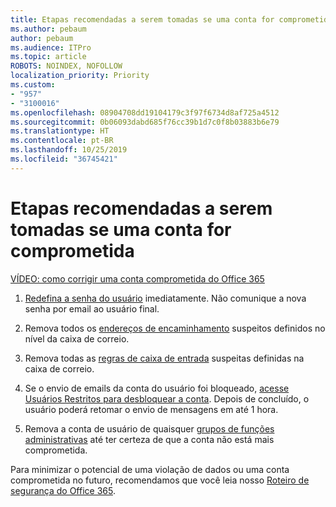 ```yaml
---
title: Etapas recomendadas a serem tomadas se uma conta for comprometida
ms.author: pebaum
author: pebaum
ms.audience: ITPro
ms.topic: article
ROBOTS: NOINDEX, NOFOLLOW
localization_priority: Priority
ms.custom:
- "957"
- "3100016"
ms.openlocfilehash: 08904708dd19104179c3f97f6734d8af725a4512
ms.sourcegitcommit: 0b06093dabd685f76cc39b1d7c0f8b03883b6e79
ms.translationtype: HT
ms.contentlocale: pt-BR
ms.lasthandoff: 10/25/2019
ms.locfileid: "36745421"
---
```

# <a name="recommended-steps-to-take-if-an-account-is-compromised"></a>Etapas recomendadas a serem tomadas se uma conta for comprometida

[VÍDEO: como corrigir uma conta comprometida do Office 365](https://www.microsoft.com/videoplayer/embed/RE2jvOb?pid=ocpVideo0-innerdiv-oneplayer&amp;postJsllMsg=true&amp;maskLevel=20&amp;autoplay=true)
  
1. [Redefina a senha do usuário](https://docs.microsoft.com/office365/admin/add-users/reset-passwords) imediatamente. Não comunique a nova senha por email ao usuário final.

2. Remova todos os [endereços de encaminhamento](https://docs.microsoft.com/office365/admin/email/configure-email-forwarding) suspeitos definidos no nível da caixa de correio.

3. Remova todas as [regras de caixa de entrada](https://support.office.com/article/1433E3A0-7FB0-4999-B536-50E05CB67FED) suspeitas definidas na caixa de correio.

4. Se o envio de emails da conta do usuário foi bloqueado, [acesse Usuários Restritos para desbloquear a conta](https://protection.office.com/?hash=/restrictedusers). Depois de concluído, o usuário poderá retomar o envio de mensagens em até 1 hora.

5. Remova a conta de usuário de quaisquer [grupos de funções administrativas](https://docs.microsoft.com//office365/admin/add-users/assign-admin-roles) até ter certeza de que a conta não está mais comprometida.

Para minimizar o potencial de uma violação de dados ou uma conta comprometida no futuro, recomendamos que você leia nosso [Roteiro de segurança do Office 365](https://docs.microsoft.com//office365/securitycompliance/security-roadmap).
  